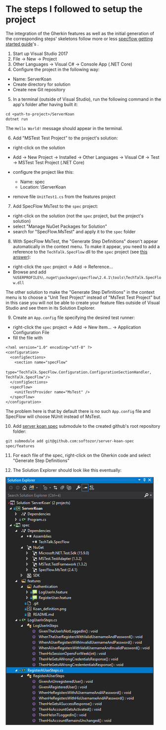 # The steps I followed to setup the project

The integration of the Gherkin features as well as the initial generation of the corresponding steps' skeletons follow more or less [specflow getting started guide](https://specflow.org/getting-started/)'s .

1. Start up Visual Studio 2017
2. File -> New -> Project 
3. Other Languages -> Visual C# -> Console App (.NET Core)
4. Configure the project in the following way:
  
  - Name: ServerKoan
  - Create directory for solution
  - Create new Git repository
  
5. In a terminal (outside of Visual Studio), run the following command in the app's folder after having built it:

```
cd <path-to-project>/ServerKoan
dotnet run 
```

The `Hello World!` message should appear in the terminal.

6. Add "MSTest Test Project" to the project's solution: 

 - right-click on the solution
 - Add -> New Project -> Installed -> Other Languages -> Visual C# -> Test -> MSTest Test Project (.NET Core)
 - configure the project like this:

    - Name: spec 
    - Location: <path-to-project>\ServerKoan
  
- remove file `UnitTest1.cs` from the features project 

7. Add SpecFlow MsTest to the `spec` project: 

  - right-click on the solution (not the `spec` project, but the project's solution)
  - select "Manage NuGet Packages for Solution"
  - search for "SpecFlow.MsTest" and apply it to the `spec` folder

8. With SpecFlow MsTest, the "Generate Step Definitions" doesn't appear automatically in the context menu. To make it appear, you need to add a reference to the `TechTalk.SpecFlow` dll to the `spec` project (see [this answer](https://stackoverflow.com/questions/37683410/specflow-generate-step-definitions-missing-from-context-menu/37940171)):

  - right-click the `spec` project -> Add -> Reference... 
  - Browse and add `%USERPROFILE%\.nuget\packages\specflow\2.4.1\tools\TechTalk.SpecFlow.dll`

The other solution to make the "Generate Step Definitions" in the context menu is to choose a "Unit Test Project" instead of "MsTest Test Project" but in this case you will not be able to create your feature files outside of Visual Studio and see them in its Solution Explorer.
  
9. Create an `App.config` file specifying the desired test runner:

  - right-click the `spec` project -> Add -> New Item... -> Application Configuration File
  - fill the file with

```
<?xml version="1.0" encoding="utf-8" ?>
<configuration>
  <configSections>
    <section name="specFlow"
      type="TechTalk.SpecFlow.Configuration.ConfigurationSectionHandler, TechTalk.SpecFlow"/>
  </configSections>
  <specFlow>
    <unitTestProvider name="MsTest" />
  </specFlow>
</configuration>
``` 
  
The problem here is that by default there is no such `App.config` file and SpecFlow will choose NUnit instead of MsTest.
  
10. Add [server koan spec](https://github.com/softozor/server-koan-spec) submodule to the created github's root repository folder:

```
git submodule add git@github.com:softozor/server-koan-spec spec/features
```

11. For each file of the spec, right-click on the Gherkin code and select "Generate Step Definitions"

12. The Solution Explorer should look like this eventually:

![Solution Explorer](doc/img/configuredVSProject.png)
